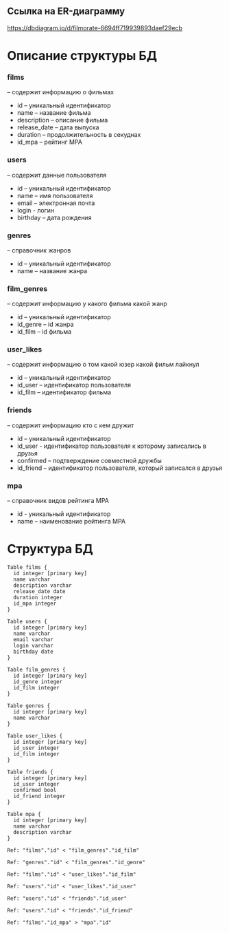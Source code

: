 ## Ссылка на ER-диаграмму

https://dbdiagram.io/d/filmorate-6694ff719939893daef29ecb

# Описание структуры БД

### films

– содержит информацию о фильмах

- id – уникальный идентификатор
- name – название фильма
- description – описание фильма
- release_date – дата выпуска
- duration – продолжительность в секуднах
- id_mpa – рейтинг МРА

### users

– содержит данные пользователя

- id – уникальный идентификатор
- name – имя пользователя
- email – электронная почта
- login - логин
- birthday – дата рождения

### genres

– справочник жанров

- id – уникальный идентификатор
- name – название жанра

### film_genres

– содержит информацию у какого фильма какой жанр
- id – уникальный идентификатор
- id_genre – id жанра
- id_film – id фильма

### user_likes

– содержит информацию о том какой юзер какой фильм лайкнул
- id – уникальный идентификатор
- id_user – идентификатор пользователя
- id_film – идентификатор фильма

### friends

– содержит информацию кто с кем дружит

- id – уникальный идентификатор
- id_user - идентификатор пользователя к которому записались в друзья
- confirmed – подтверждение совместной дружбы
- id_friend – идентификатор пользователя, который записался в друзья

### mpa

– справочник видов рейтинга МРА

- id - уникальный идентификатор
- name – наименование рейтинга МРА

# Структура БД

```
Table films {
  id integer [primary key]
  name varchar
  description varchar
  release_date date
  duration integer
  id_mpa integer
}

Table users {
  id integer [primary key]
  name varchar
  email varchar
  login varchar
  birthday date
}

Table film_genres {
  id integer [primary key]
  id_genre integer
  id_film integer
}

Table genres {
  id integer [primary key]
  name varchar
}

Table user_likes {
  id integer [primary key]
  id_user integer
  id_film integer
}

Table friends {
  id integer [primary key]
  id_user integer
  confirmed bool
  id_friend integer 
}

Table mpa {
  id integer [primary key]
  name varchar
  description varchar
}

Ref: "films"."id" < "film_genres"."id_film"

Ref: "genres"."id" < "film_genres"."id_genre"

Ref: "films"."id" < "user_likes"."id_film"

Ref: "users"."id" < "user_likes"."id_user"

Ref: "users"."id" < "friends"."id_user"

Ref: "users"."id" < "friends"."id_friend"

Ref: "films"."id_mpa" > "mpa"."id"
```
